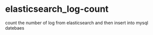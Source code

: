 # elasticsearch_log-count
count the number of log from elasticsearch  and then insert into mysql datebaes
